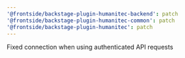 ```yaml
---
'@frontside/backstage-plugin-humanitec-backend': patch
'@frontside/backstage-plugin-humanitec-common': patch
'@frontside/backstage-plugin-humanitec': patch
---
```


Fixed connection when using authenticated API requests

